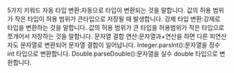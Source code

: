  5가지 키워드
자동 타입 변환:자동으로 타입이 변환되는 것을 말합니다. 값의 허용 범위가 작은 타입이 허용 범위가 큰타입으로 저장될 때 발생합니다.
강제 타입 변환:강제로 타입을 변환하는 것을 말합니다. 값의 허용 범위가 큰 타입을 허용범위가 작은 타입으로 쪼개어서 저장하는 것을 말합니다.
문자열 결합 연산:문자열과+연산을 하면 다른 피연산자도 문자열로 변환되어 문자열 결합이 일어납니다.
Integer.parslnt():문자열을 정수 int 타입으로 변환합니다.
Double.parseDouble():문자열을 실수 double 타입으로 변환합니다.